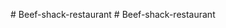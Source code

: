 
#   B e e f - s h a c k - r e s t a u r a n t 
 
 #   B e e f - s h a c k - r e s t a u r a n t 
 
 
